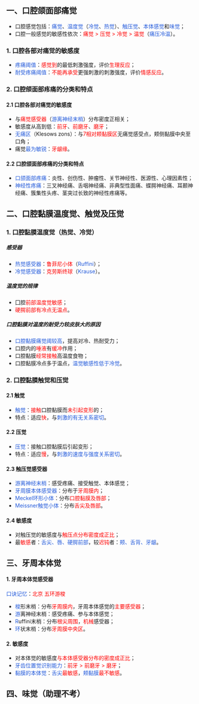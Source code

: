 ## 一、口腔颌面部痛觉
* 口腔感觉包括：<font color="#245bdb">痛觉</font>、<font color="#245bdb">温度觉</font>（<font color="#245bdb">冷觉</font>、<font color="#245bdb">热觉</font>）、<font color="#245bdb">触压觉</font>、<font color="#245bdb">本体感觉</font>和<font color="#245bdb">味觉</font>；
* 口腔一般感觉的敏感性依次：<font color="#ff0000">痛觉 > 压觉 > 冷觉 > 温觉</font>（<font color="#245bdb">痛压冷温</font>）。
### 1. 口腔各部对痛觉的敏感度
* <font color="#245bdb">疼痛阈值</font>：<font color="#ff0000">感觉到</font>的最低刺激强度，评价<font color="#ff0000">生理反应</font>；
* <font color="#245bdb">耐受疼痛阈值</font>：<font color="#ff0000">不能再承受</font>更强刺激的刺激强度，评价<font color="#ff0000">情感反应</font>。
### 2. 口腔颌面部疼痛的分类和特点
#### 2.1 口腔各部对痛觉的敏感度
* 与<font color="#ff0000">痛觉感受器</font>（<font color="#245bdb">游离神经末梢</font>）分布密度正相关；
* 敏感度从高到低：<font color="#ff0000">前牙</font>、<font color="#ff0000">前磨牙</font>、<font color="#ff0000">磨牙</font>；
* <font color="#245bdb">无痛区</font>（Klesows zons）：与<font color="#ff0000">7相对颊黏膜区</font>无痛觉感受点，颊侧黏膜中央至口角；
* 痛觉<font color="#245bdb">最为敏锐</font>：<font color="#ff0000">牙龈缘</font>。
#### 2.2 口腔颌面部疼痛的分类和特点
* <font color="#245bdb">口颌面部疼痛</font>：炎性、创伤性、肿瘤性、关节神经性、医源性、心理因素性；
* <font color="#245bdb">神经性疼痛</font>：三叉神经痛、舌咽神经痛、非典型性面痛、蝶腭神经痛、耳颞神经痛、簇集性头疼、茎突过长致的神经性疼痛等。

## 二、口腔黏膜温度觉、触觉及压觉
### 1. 口腔黏膜温度觉（热觉、冷觉）
##### 感受器
* <font color="#245bdb">热觉感受器</font>：<font color="#ff0000">鲁菲尼小体</font>（<font color="#245bdb">Ruffini</font>）；
* <font color="#245bdb">冷觉感受器</font>：<font color="#ff0000">克劳斯终球</font>（<font color="#245bdb">Krause</font>）。
##### 温度觉的规律
* 囗腔<font color="#ff0000">前部温度觉敏感</font>；
* <font color="#ff0000">硬腭前部有冷点无温点</font>。
##### 口腔黏膜对温度的耐受力较皮肤大的原因
* <font color="#245bdb">口腔黏膜痛觉阈较高</font>，提高对冷、热耐受力；
* 口腔内的<font color="#ff0000">唾液</font>有<font color="#ff0000">缓冲</font>作用；
* 口腔黏膜<font color="#ff0000">经常接触</font>高温度食物；
* 口腔黏膜冷点多于温点，<font color="#245bdb">温觉敏感性低于冷觉</font>。
### 2. 口腔黏膜触觉和压觉
#### 2.1 触觉
* <font color="#245bdb">触觉</font>：<font color="#ff0000">接触</font>口腔黏膜而<font color="#ff0000">未引起变形</font>的；
* 特点：适应<font color="#ff0000">快</font>，与<font color="#245bdb">刺激的有无关系密切</font>。
#### 2.2 压觉
* <font color="#245bdb">压觉</font>：接触口腔黏膜后引起变形；
* 特点：适应<font color="#ff0000">慢</font>，与<font color="#245bdb">刺激的速度与强度关系密切</font>。
#### 2.3 触压觉感受器
* <font color="#245bdb">游离神经末梢</font>：感受疼痛、接受触觉、本体感觉；
* <font color="#245bdb">牙周膜本体感受器</font>：分布于<font color="#ff0000">牙周膜内</font>；
* <font color="#245bdb">Meckel环形小体</font>：分布<font color="#ff0000">口腔黏膜及唇部</font>；
* <font color="#245bdb">Meissner触觉小体</font>：分布<font color="#ff0000">舌尖及唇部</font>。
#### 2.4 敏感度
* 对触压觉的敏感度与<font color="#ff0000">触压点分布密度成正比</font>；
* 最<font color="#ff0000">敏感</font>者：<font color="#245bdb">舌尖、唇、硬腭前部</font>，较<font color="#ff0000">迟钝</font>者：<font color="#245bdb">颊、舌背、牙龈</font>。

## 三、牙周本体觉
#### 1. 牙周本体觉感受器
<font color="#245bdb">口诀记忆</font>：<font color="#ff0000">北京 五环游梭</font>
* <font color="#245bdb">梭</font>形末梢：分布<font color="#ff0000">牙周膜内</font>，牙周本体感觉的<font color="#ff0000">主要感受器</font>；
* <font color="#245bdb">游</font>离神经末梢：感受疼痛、参与本体感觉；
* <font color="#245bdb">R</font>uffini末梢：分布<font color="#ff0000">根尖周围</font>，<font color="#ff0000">机械</font>感受器；
* <font color="#245bdb">环</font>状末梢：分布<font color="#ff0000">牙周膜中央区</font>。
#### 2. 敏感度
* 对本体觉的敏感度<font color="#ff0000">与本体感受器分布的密度成正比</font>；
* <font color="#245bdb">牙齿位置觉识别能力</font>：<font color="#ff0000">前牙 > 前磨牙 > 磨牙</font>；
* <font color="#245bdb">黏膜的本体觉</font>：<font color="#245bdb">舌尖</font><font color="#ff0000">最敏感</font>，<font color="#245bdb">颊黏膜</font><font color="#ff0000">最不敏感</font>。

## 四、味觉（助理不考）

